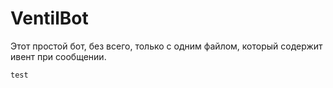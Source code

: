 # VentilBot

Этот простой бот, без всего, только с одним файлом, который содержит ивент при сообщении.

```js
test
```
